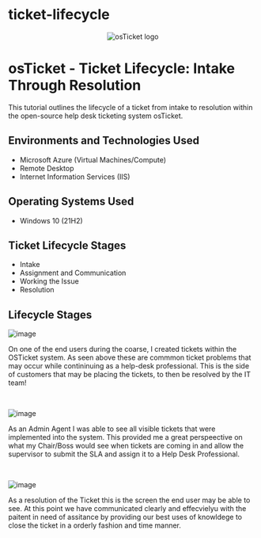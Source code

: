 # ticket-lifecycle
<p align="center">
<img src="https://i.imgur.com/Clzj7Xs.png" alt="osTicket logo"/>
</p>

<h1>osTicket - Ticket Lifecycle: Intake Through Resolution</h1>
This tutorial outlines the lifecycle of a ticket from intake to resolution within the open-source help desk ticketing system osTicket.<br />



<h2>Environments and Technologies Used</h2>

- Microsoft Azure (Virtual Machines/Compute)
- Remote Desktop
- Internet Information Services (IIS)

<h2>Operating Systems Used </h2>

- Windows 10</b> (21H2)

<h2>Ticket Lifecycle Stages</h2>

- Intake
- Assignment and Communication
- Working the Issue
- Resolution

<h2>Lifecycle Stages</h2>


![image](https://github.com/Superstartyy/ticket-lifecycle/assets/159973263/ec961d89-3fe9-4c04-af59-c14407a59b28)


</p>
<p>
On one of the end users during the coarse, I created tickets within the OSTicket system. As seen above these are commmon ticket problems that may occur while contininuing as a help-desk professional. This is the side of customers that may be placing the tickets, to then be resolved by the IT team!
</p>
<br />


![image](https://github.com/Superstartyy/ticket-lifecycle/assets/159973263/15f0f18e-74eb-42f9-b209-b27108959e77)

</p>
<p>
As an Admin Agent I was able to see all visible tickets that were implemented into the system. This provided me a great perspeective on what my Chair/Boss would see when tickets are coming in and allow the supervisor to submit the SLA and assign it to a Help Desk Professional.
</p>
<br />

![image](https://github.com/Superstartyy/ticket-lifecycle/assets/159973263/f6183799-89a3-4f21-a2a8-a6dce603acdf)

</p>
<p>
As a resolution of the Ticket this is the screen the end user may be able to see. At this point we have communicated clearly and effecvielyu with the paitent in need of assitance by providing our best uses of knowldege to close the ticket in a orderly fashion and time manner.
</p>
<br />
